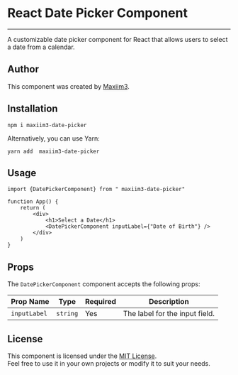 # React Date Picker Component

---

A customizable date picker component for React that allows users to select a date from a calendar.

## Author

This component was created by [Maxiim3](https://github.com/maxiim3).

## Installation

```shell
npm i maxiim3-date-picker
```

Alternatively, you can use Yarn:

```shell
yarn add  maxiim3-date-picker
```

## Usage

```tsx
import {DatePickerComponent} from " maxiim3-date-picker"

function App() {
	return (
		<div>
			<h1>Select a Date</h1>
			<DatePickerComponent inputLabel={"Date of Birth"} />
		</div>
	)
}
```

## Props

The `DatePickerComponent` component accepts the following props:

| Prop Name    | Type     | Required |          Description           |
|--------------|----------|----------|:------------------------------:|
| `inputLabel` | `string` | Yes      | The label for the input field. |

## License

This component is licensed under the [MIT License](https://opensource.org/licenses/MIT).<br>
Feel free to use it in your own projects or modify it to suit your needs.
